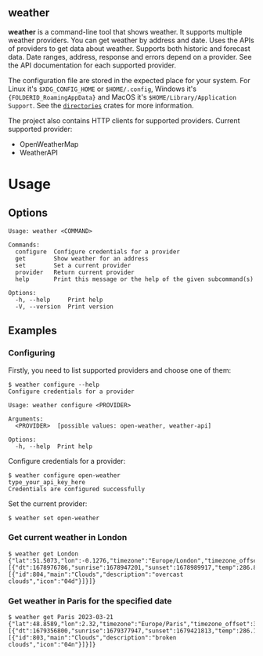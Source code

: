 weather
------------
**weather** is a command-line tool that shows weather.
It supports multiple weather providers. You can get weather by address and date.
Uses the APIs of providers to get data about weather. Supports both historic and forecast data.
Date ranges, address, response and errors depend on a provider. See the API documentation for each supported provider.

The configuration file are stored in the expected place for your system. For Linux it's `$XDG_CONFIG_HOME` or `$HOME/.config`,
Windows it's `{FOLDERID_RoamingAppData}` and MacOS it's `$HOME/Library/Application Support`. See the [`directories`] crates for more information.

The project also contains HTTP clients for supported providers.
Current supported provider:
- OpenWeatherMap
- WeatherAPI

# Usage
## Options
```shell
Usage: weather <COMMAND>

Commands:
  configure  Configure credentials for a provider
  get        Show weather for an address
  set        Set a current provider
  provider   Return current provider
  help       Print this message or the help of the given subcommand(s)

Options:
  -h, --help     Print help
  -V, --version  Print version
```
## Examples
### Configuring
Firstly, you need to list supported providers and choose one of them:
```shell
$ weather configure --help
Configure credentials for a provider

Usage: weather configure <PROVIDER>

Arguments:
  <PROVIDER>  [possible values: open-weather, weather-api]

Options:
  -h, --help  Print help
```
Configure credentials for a provider:
```shell
$ weather configure open-weather
type_your_api_key_here
Credentials are configured successfully
```
Set the current provider:
```shell
$ weather set open-weather
```
### Get current weather in London
```shell
$ weather get London
{"lat":51.5073,"lon":-0.1276,"timezone":"Europe/London","timezone_offset":0,"data":[{"dt":1678976786,"sunrise":1678947201,"sunset":1678989917,"temp":286.81,"feels_like":286.06,"pressure":1002,"humidity":70,"dew_point":281.45,"uvi":1.06,"clouds":100,"visibility":10000,"wind_speed":6.17,"wind_deg":190,"weather":[{"id":804,"main":"Clouds","description":"overcast clouds","icon":"04d"}]}]}
```
### Get weather in Paris for the specified date
```shell
$ weather get Paris 2023-03-21
{"lat":48.8589,"lon":2.32,"timezone":"Europe/Paris","timezone_offset":3600,"data":[{"dt":1679356800,"sunrise":1679377947,"sunset":1679421813,"temp":286.13,"feels_like":285.31,"pressure":1020,"humidity":70,"dew_point":280.79,"uvi":3.53,"clouds":82,"visibility":10000,"wind_speed":1.46,"wind_deg":151,"wind_gust":1.5,"weather":[{"id":803,"main":"Clouds","description":"broken clouds","icon":"04n"}]}]}
```

[`directories`]: https://crates.io/crates/directories